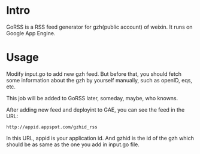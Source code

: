 # Intro
GoRSS is a RSS feed generator for gzh(public account) of weixin.
It runs on Google App Engine.

# Usage
Modify input.go to add new gzh feed. But before that, you should fetch some
information about the gzh by yourself manually, such as openID, eqs, etc. 

This job will be added to GoRSS later, someday, maybe, who knowns.

After adding new feed and deployint to GAE, you can see the feed in the URL:

```
http://appid.appspot.com/gzhid_rss
```

In this URL, appid is your application id. And gzhid is the id of the gzh which
should be as same as the one you add in input.go file.
